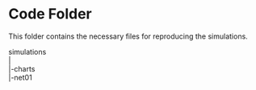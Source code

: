 # Code Folder 

This folder contains the necessary files for reproducing the simulations.

simulations  
|  
|-charts  
|-net01  